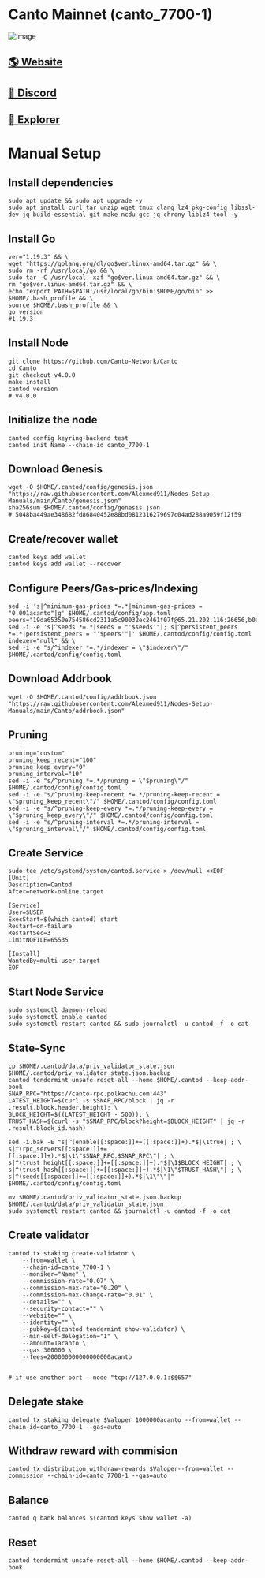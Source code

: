 # Canto Mainnet (canto_7700-1)

![image](https://pbs.twimg.com/card_img/1613202606721208321/dFLqngMb?format=jpg&name=4096x4096)

## <a href="https://canto.io/">🌎 Website </a>
## <a href="https://discord.com/invite/ucRX6XCFbr">💎 Discord </a>
## <a href="https://ping.pub/canto">🚀 Explorer </a>

# Manual Setup

## Install dependencies
```
sudo apt update && sudo apt upgrade -y
sudo apt install curl tar unzip wget tmux clang lz4 pkg-config libssl-dev jq build-essential git make ncdu gcc jq chrony liblz4-tool -y
```
## Install Go
```
ver="1.19.3" && \
wget "https://golang.org/dl/go$ver.linux-amd64.tar.gz" && \
sudo rm -rf /usr/local/go && \
sudo tar -C /usr/local -xzf "go$ver.linux-amd64.tar.gz" && \
rm "go$ver.linux-amd64.tar.gz" && \
echo "export PATH=$PATH:/usr/local/go/bin:$HOME/go/bin" >> $HOME/.bash_profile && \
source $HOME/.bash_profile && \
go version    
#1.19.3
```
## Install Node

```
git clone https://github.com/Canto-Network/Canto
cd Canto
git checkout v4.0.0
make install
cantod version
# v4.0.0
```
## Initialize the node
```
cantod config keyring-backend test
cantod init Name --chain-id canto_7700-1
```

## Download Genesis
```
wget -O $HOME/.cantod/config/genesis.json "https://raw.githubusercontent.com/Alexmed911/Nodes-Setup-Manuals/main/Canto/genesis.json"
sha256sum $HOME/.cantod/config/genesis.json
# 5048ba449ae348682fd86840452e88bd0812316279697c04ad288a9059f12f59
```
## Create/recover wallet
```
cantod keys add wallet
cantod keys add wallet --recover
```

## Configure Peers/Gas-prices/Indexing
```
sed -i 's|^minimum-gas-prices *=.*|minimum-gas-prices = "0.001acanto"|g' $HOME/.cantod/config/app.toml
peers="19da65350e754586cd2311a5c90032ec2461f07f@65.21.202.116:26656,b0a85e37973ba1e2a304c9c5e65c454c218eb2c0@canto.p2p.chandrastation.com:26656,16ca056442ffcfe509cee9be37817370599dcee1@147.182.255.149:26656"
sed -i -e 's|^seeds *=.*|seeds = "'$seeds'"|; s|^persistent_peers *=.*|persistent_peers = "'$peers'"|' $HOME/.cantod/config/config.toml
indexer="null" && \
sed -i -e "s/^indexer *=.*/indexer = \"$indexer\"/" $HOME/.cantod/config/config.toml
```
## Download Addrbook
```
wget -O $HOME/.cantod/config/addrbook.json "https://raw.githubusercontent.com/Alexmed911/Nodes-Setup-Manuals/main/Canto/addrbook.json"
```
## Pruning
```
pruning="custom"
pruning_keep_recent="100"
pruning_keep_every="0"
pruning_interval="10"
sed -i -e "s/^pruning *=.*/pruning = \"$pruning\"/" $HOME/.cantod/config/config.toml
sed -i -e "s/^pruning-keep-recent *=.*/pruning-keep-recent = \"$pruning_keep_recent\"/" $HOME/.cantod/config/config.toml
sed -i -e "s/^pruning-keep-every *=.*/pruning-keep-every = \"$pruning_keep_every\"/" $HOME/.cantod/config/config.toml
sed -i -e "s/^pruning-interval *=.*/pruning-interval = \"$pruning_interval\"/" $HOME/.cantod/config/config.toml
```
## Create Service
```
sudo tee /etc/systemd/system/cantod.service > /dev/null <<EOF
[Unit]
Description=Cantod
After=network-online.target

[Service]
User=$USER
ExecStart=$(which cantod) start
Restart=on-failure
RestartSec=3
LimitNOFILE=65535

[Install]
WantedBy=multi-user.target
EOF
```
## Start Node Service
```
sudo systemctl daemon-reload
sudo systemctl enable cantod
sudo systemctl restart cantod && sudo journalctl -u cantod -f -o cat
```
## State-Sync
```
cp $HOME/.cantod/data/priv_validator_state.json $HOME/.cantod/priv_validator_state.json.backup
cantod tendermint unsafe-reset-all --home $HOME/.cantod --keep-addr-book
SNAP_RPC="https://canto-rpc.polkachu.com:443"
LATEST_HEIGHT=$(curl -s $SNAP_RPC/block | jq -r .result.block.header.height); \
BLOCK_HEIGHT=$((LATEST_HEIGHT - 500)); \
TRUST_HASH=$(curl -s "$SNAP_RPC/block?height=$BLOCK_HEIGHT" | jq -r .result.block_id.hash)

sed -i.bak -E "s|^(enable[[:space:]]+=[[:space:]]+).*$|\1true| ; \
s|^(rpc_servers[[:space:]]+=[[:space:]]+).*$|\1\"$SNAP_RPC,$SNAP_RPC\"| ; \
s|^(trust_height[[:space:]]+=[[:space:]]+).*$|\1$BLOCK_HEIGHT| ; \
s|^(trust_hash[[:space:]]+=[[:space:]]+).*$|\1\"$TRUST_HASH\"| ; \
s|^(seeds[[:space:]]+=[[:space:]]+).*$|\1\"\"|" $HOME/.cantod/config/config.toml

mv $HOME/.cantod/priv_validator_state.json.backup $HOME/.cantod/data/priv_validator_state.json
sudo systemctl restart cantod && journalctl -u cantod -f -o cat
```
## Create validator
```
cantod tx staking create-validator \
    --from=wallet \
    --chain-id=canto_7700-1 \
    --moniker="Name" \
    --commission-rate="0.07" \
    --commission-max-rate="0.20" \
    --commission-max-change-rate="0.01" \
    --details="" \
    --security-contact="" \
    --website="" \
    --identity="" \
    --pubkey=$(cantod tendermint show-validator) \
    --min-self-delegation="1" \
    --amount=1acanto \
    --gas 300000 \
    --fees=200000000000000000acanto 

  
# if use another port --node "tcp://127.0.0.1:$$657"
  ``` 
##  Delegate stake
```
cantod tx staking delegate $Valoper 1000000acanto --from=wallet --chain-id=canto_7700-1 --gas=auto
```
##  Withdraw reward with commision
```
cantod tx distribution withdraw-rewards $Valoper--from=wallet --commission --chain-id=canto_7700-1 --gas=auto
```
##  Balance
```
cantod q bank balances $(cantod keys show wallet -a)
```
##  Reset
```
cantod tendermint unsafe-reset-all --home $HOME/.cantod --keep-addr-book
